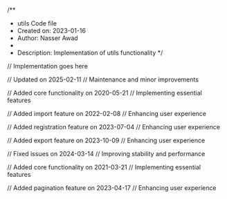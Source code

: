/**
 * utils Code file
 * Created on: 2023-01-16
 * Author: Nasser Awad
 *
 * Description: Implementation of utils functionality
 */
 
// Implementation goes here


// Updated on 2025-02-11
// Maintenance and minor improvements

// Added core functionality on 2020-05-21
// Implementing essential features

// Added import feature on 2022-02-08
// Enhancing user experience

// Added registration feature on 2023-07-04
// Enhancing user experience

// Added export feature on 2023-10-09
// Enhancing user experience

// Fixed issues on 2024-03-14
// Improving stability and performance

// Added core functionality on 2021-03-21
// Implementing essential features

// Added pagination feature on 2023-04-17
// Enhancing user experience
